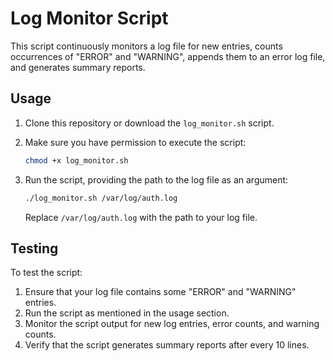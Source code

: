 # Log Monitor Script

This script continuously monitors a log file for new entries, counts occurrences of "ERROR" and "WARNING", appends them to an error log file, and generates summary reports.

## Usage

1. Clone this repository or download the `log_monitor.sh` script.
2. Make sure you have permission to execute the script:

    ```bash
    chmod +x log_monitor.sh
    ```

3. Run the script, providing the path to the log file as an argument:

    ```bash
    ./log_monitor.sh /var/log/auth.log
    ```

   Replace `/var/log/auth.log` with the path to your log file.

## Testing

To test the script:

1. Ensure that your log file contains some "ERROR" and "WARNING" entries.
2. Run the script as mentioned in the usage section.
3. Monitor the script output for new log entries, error counts, and warning counts.
4. Verify that the script generates summary reports after every 10 lines.


